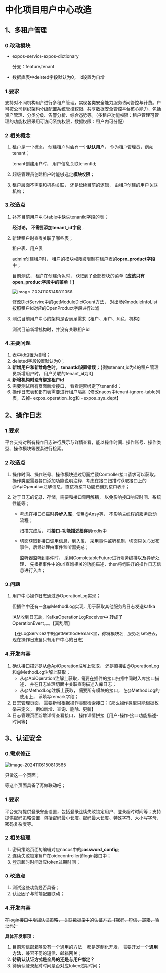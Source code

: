 # 中化项目用户中心改造

## 1、多租户管理

### 0.改动模块

- expos-service-expos-dictionary

  分支：feature/tenant

- 数据库表中deleted字段默认为0， id设置为自增

### 1.要求

支持对不同机构用户进行多租户管理，实现各类安全能力服务访问管控与计费。户可按公司组织架构分级配置系统管控权限，共享数据安全管控平台核心能力，包括资产管理、分类分级、告警分析、综合态势等。（多租户功能权限：租户管理可管理的功能权限采用可访问系统权限，数据权限：租户内可分配）

### 2.相关概念

1. 租户是一个概念， 创建租户时会有一个**默认用户**， 作为租户管理员，例如tenant；

   tenant创建用户时， 用户信息关联tenentId;

2. 超级管理员创建租户时能够选定**模块权限**；

3. 租户层面不需要和机构关联， 还是延续目前的逻辑， 由租户创建的用户关联机构；



### 3.改造点

1. 补齐目前用户中心table中缺失tenantId字段的表；

   **经讨论， 不需要添加tenant_id字段；**
   
2. 新建租户时查看关联了哪些表；

   租户表、用户表

   admin创建租户时， 租户的模块权限被限制在租户表的**open_product字段**中；

   目前测试， 租户在创建角色时， 获取到了全部模块的菜单【**应该只有open_product字段中的菜单！**】

   ![image-20241105145811356](img/image-20241105145811356.png)

   修改DictService中的getModuleDictCount方法， 对出参的moduleInfoList按照租户id对应的OpenProduct字段进行过滤

3. 测试目前用户中心的架构是否满足需求【租户、用户、角色、机构】 

   测试目前新增机构时，并没有关联租户id

### 4.主要问题

1. 表中id设置为自增；
2. deleted字段设置默认为0；
3. **新增用户和新增角色时， tenantId设置错误；**【例如tenant_id为4的租户管理员新增用户时， 用户关联的tenant_id为3】
4. **新增机构时没有绑定租户id**
5. 需要测试所有页面新增接口， 看看是否绑定了tenantId；
6. 操作日志表和部门表需要进行租户隔离【修改nacos中tenant-ignore-table列表，去掉\- expos_operation_log和 \- expos_sys_dept】





## 2、操作日志

### 1.要求

平台支持对所有操作日志进行展示与详情查看，能以操作时间、操作账号、操作类型、操作模块等要素进行检索。

### 2.改造点

1. 操作时间、操作账号、操作模块通过切面拦截Controller接口请求可以获取。操作类型需要接口添加功能说明注释，考虑在接口扫描时获取接口上的@ApiOperation注解信息，直接将接口功能扫描到接口表中；

2. 对于日志的记录、存储，需要和接口调用解耦， 以免影响接口响应时间、系统性能等；

   - 考虑在接口扫描时**异步入库**，使用@Ansy等， 不影响主线程的服务启动流程；

     扫描完成后， 将**接口-功能描述缓存**到redis中

   - 切面获取到接口调用信息，到入库， 采用事件监听机制，切面只关心发布事件，后续处理由事件监听器完成；

     监听器监听到事件时， 采用CompletableFuture进行服务编排以及异步处理， 先根据事件中的url查询相关的功能描述，then将组装好的操作日志信息进行入库；



### 3.问题

1. 用户中心操作日志通过@OperationLog实现；

    但插件中还有一套@MethodLog实现，用于获取其他服务的日志发送kafka

   IAM收到日志后，KafkaOperationLogReceiver中 转成了OperationEvent。。。【真乱啊】

   【在LogServicez中的getMethodRemark里，得将模块名、服务名set进去， 现在操作日志里只有用户中心的日志】



### 4.开发内容

1. 确认接口描述是从@ApiOperation注解上获取， 还是直接由@OperationLog和@MethodLog注解上获取；
   - 从@ApiOperation注解上获取，需要在插件的接口扫描中同时入库接口描述， 并在日志处理切面中关联查询描述入库日志；
   - 从@MethodLog注解上获取， 需要所有模块的接口， 在@MethodLog的使用上， 添填写remark字段；
2. 日志管理页面， 需要新增根据操作类型检索接口；【那么操作类型只能根据枚举来定义， 例如新增、查询、删除、更新】
3. 日志管理页面新增详情查看接口， 操作详情拼接【用户-操作-接口功能描述-时间等】



## 3、认证安全

### 0.需求修正

![image-20241106150813565](img/image-20241106150813565.png)

只做这一个页面；

等这个页面具备了再做联动吧；

### 1.要求

平台支持提供登录安全设置，包括登录连续失败锁定用户、登录超时时间等；支持提供密码策略设置，包括密码最小长度、密码最大长度、特殊字符、大小写字母、密码复杂度等。

### 2.相关梳理

1. 密码策略页面的编辑对应nacos中的**password_config**;
2. 连续失败锁定用户在oidccontroller的login接口中；
3. 登录超时时间对应token过期时间；

### 3.改造点

1. 测试这些功能是否具备；
2. 认证因子与前端配置联动；

### 4.开发内容

~~在login接口中增加认证策略， 关联数据库中的认证方式【密码、短信、邮箱、验证码】~~

**具体开发事项**：

1. 目前短信邮箱等没有一个通用的方法， 都是定制化开发， 需要开发一个**通用方法**，兼容不同的短信、邮箱网关；
2. **待确认认证方式是全局的还是与用户绑定？**
3. 待确认登录超时时间是否对应token过期时间；



